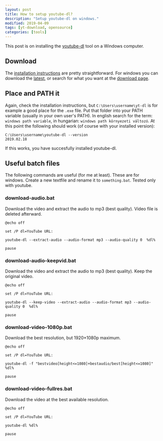 ```yaml
---
layout: post
title: How to setup youtube-dl?
description: "Setup youtube-dl on windows."
modified: 2019-04-09
tags: [yt-download, opensource]
categories: [tools]
---
```

This post is on installing the [youtube-dl](https://github.com/ytdl-org/youtube-dl/) tool on a Windows computer.

## Download

The [installation instructions](https://github.com/ytdl-org/youtube-dl/) are pretty straightforward.
For windows you can download the [latest](https://yt-dl.org/latest/youtube-dl.exe), or search for what you want at the [download page](https://ytdl-org.github.io/youtube-dl/download.html).

## Place and PATH it

Again, check the installation instructions, but `C:\Users\username\yt-dl` is for example a good place for the `.exe` file.
Put that folder into your PATH variable (usually in your own user's PATH).
In english search for the term: `windows path variable`, in hungarian: `windows path környezeti változó`.
At this point the following should work (of course with your installed version):
```console
C:\Users\username\youtube-dl --version
2019.02.18
```
If this works, you have succesfully installed youtube-dl.

## Useful batch files

The following commands are useful (for me at least).
These are for windows.
Create a new textfile and rename it to `something.bat`.
Tested only with youtube.

### download-audio.bat

Download the video and extract the audio to mp3 (best quality).
Video file is deleted afterward.
```
@echo off

set /P dl=YouTube URL:

youtube-dl --extract-audio --audio-format mp3 --audio-quality 0  %dl%

pause
```

### download-audio-keepvid.bat

Download the video and extract the audio to mp3 (best quality).
Keep the original video.

```
@echo off

set /P dl=YouTube URL:

youtube-dl --keep-video --extract-audio --audio-format mp3 --audio-quality 0  %dl%

pause
```

### download-video-1080p.bat

Download the best resolution, but 1920×1080p maximum.

```
@echo off

set /P dl=YouTube URL:

youtube-dl -f "bestvideo[height<=1080]+bestaudio/best[height<=1080]" %dl%

pause
```

### download-video-fullres.bat

Download the video at the best available resolution.

```
@echo off

set /P dl=YouTube URL:

youtube-dl %dl%

pause
```
